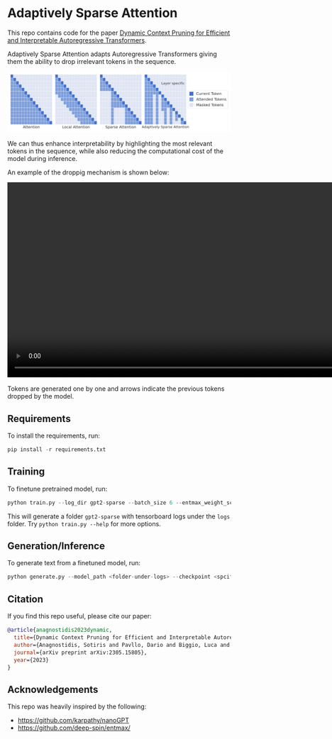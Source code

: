 # Adaptively Sparse Attention

This repo contains code for the paper [Dynamic Context Pruning for Efficient and Interpretable Autoregressive Transformers](https://arxiv.org/abs/2305.15805).

Adaptively Sparse Attention adapts Autoregressive Transformers giving them the ability to drop irrelevant tokens in the sequence.

<p align="center">
  <img src="assets/attention.png" width="650" />
</p>

We can thus enhance interpretability by highlighting the most relevant tokens in the sequence, while also reducing the computational cost of the model during inference.

An example of the droppig mechanism is shown below:


<p align="center">
<video width="900" height="440" controls>
  <source src="assets/dropping.mp4" type="video/mp4">
</video>
</p>

Tokens are generated one by one and arrows indicate the previous tokens dropped by the model.


## Requirements
To install the requirements, run:

```python
pip install -r requirements.txt
```

## Training
To finetune pretrained model, run:

```python
python train.py --log_dir gpt2-sparse --batch_size 6 --entmax_weight_scheduler cosine_1_8_25000 --sparse_attention true --pretrained gpt2 --int_n_embd 64
```

This will generate a folder `gpt2-sparse` with tensorboard logs under the `logs` folder. Try `python train.py --help` for more options.

## Generation/Inference
To generate text from a finetuned model, run:

```python
python generate.py --model_path <folder-under-logs> --checkpoint <spcify-checkpoint>
```

## Citation
If you find this repo useful, please cite our paper:

```bibtex
@article{anagnostidis2023dynamic,
  title={Dynamic Context Pruning for Efficient and Interpretable Autoregressive Transformers},
  author={Anagnostidis, Sotiris and Pavllo, Dario and Biggio, Luca and Noci, Lorenzo and Lucchi, Aurelien and Hoffmann, Thomas},
  journal={arXiv preprint arXiv:2305.15805},
  year={2023}
}
```

## Acknowledgements
This repo was heavily inspired by the following:

- https://github.com/karpathy/nanoGPT
- https://github.com/deep-spin/entmax/
